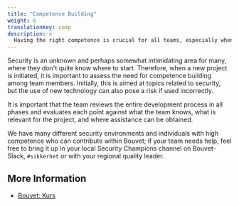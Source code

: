 ```yaml
---
title: "Competence Building"
weight: 6
translationKey: comp
description: >
  Having the right competence is crucial for all teams, especially when it comes to security. The team must identify any gaps they have, so that measures such as training can be implemented to cover these gaps.
---
```


Security is an unknown and perhaps somewhat intimidating area for many, where they don't quite know where to start. Therefore, when a new project is initiated, it is important to assess the need for competence building among team members. Initially, this is aimed at topics related to security, but the use of new technology can also pose a risk if used incorrectly.

It is important that the team reviews the entire development process in all phases and evaluates each point against what the team knows, what is relevant for the project, and where assistance can be obtained.

We have many different security environments and individuals with high competence who can contribute within Bouvet; if your team needs help, feel free to bring it up in your local Security Champions channel on Bouvet-Slack, ```#sikkerhet``` or with your regional quality leader.

## More Information
* [Bouvet: Kurs](https://kurs.bouvet.no)
